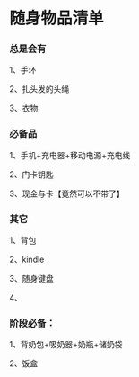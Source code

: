 # 随身物品清单


### 总是会有

1、手环

2、扎头发的头绳

3、衣物

### 必备品

1、手机+充电器+移动电源+充电线

2、门卡钥匙

3、现金与卡【竟然可以不带了】

### 其它

1、背包

2、kindle

3、随身键盘

4、

### 阶段必备：

1、背奶包+吸奶器+奶瓶+储奶袋

2、饭盒

